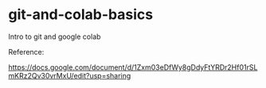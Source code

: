# git-and-colab-basics

Intro to git and google colab

Reference:

https://docs.google.com/document/d/1Zxm03eDfWy8gDdyFtYRDr2Hf01rSLmKRz2Qv30vrMxU/edit?usp=sharing
